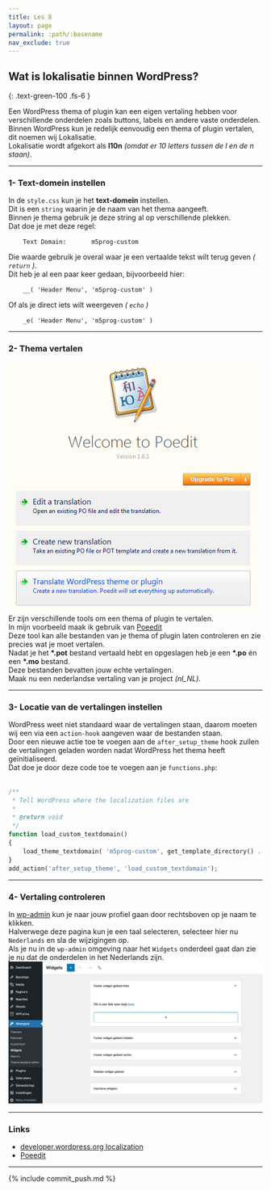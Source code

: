 ```yaml
---
title: Les 8
layout: page
permalink: :path/:basename
nav_exclude: true
---
```


## Wat is lokalisatie binnen WordPress?
{: .text-green-100 .fs-6 }

Een WordPress thema of plugin kan een eigen vertaling hebben voor verschillende onderdelen zoals buttons, labels en andere vaste onderdelen.  
Binnen WordPress kun je redelijk eenvoudig een thema of plugin vertalen, dit noemen wij Lokalisatie.  
Lokalisatie wordt afgekort als **l10n** _(omdat er 10 letters tussen de l en de n staan)_.

---
### 1- Text-domein instellen
In de `style.css` kun je het **text-domein** instellen.  
Dit is een `string` waarin je de naam van het thema aangeeft.  
Binnen je thema gebruik je deze string al op verschillende plekken.  
Dat doe je met deze regel: 
```
    Text Domain:       m5prog-custom
```
Die waarde gebruik je overal waar je een vertaalde tekst wilt terug geven _( `return` )_.  
Dit heb je al een paar keer gedaan, bijvoorbeeld hier:  
``` 
    __( 'Header Menu', 'm5prog-custom' )
```
Of als je direct iets wilt weergeven _( `echo` )_
``` 
    _e( 'Header Menu', 'm5prog-custom' )
```

---
### 2- Thema vertalen
![poedit.jpg](images%2Fpoedit.jpg)  
Er zijn verschillende tools om een thema of plugin te vertalen.  
In mijn voorbeeld maak ik gebruik van [Poeedit](https://poedit.net/download)  
Deze tool kan alle bestanden van je thema of plugin laten controleren en zie precies wat je moet vertalen.  
Nadat je het **\*.pot** bestand vertaald hebt en opgeslagen heb je een **\*.po** én een **\*.mo** bestand.  
Deze bestanden bevatten jouw echte vertalingen.  
Maak nu een nederlandse vertaling van je project _(nl_NL)_.  

---
### 3- Locatie van de vertalingen instellen
WordPress weet niet standaard waar de vertalingen staan, daarom moeten wij een via een `action-hook` aangeven waar de bestanden staan.  
Door een nieuwe actie toe te voegen aan de `after_setup_theme` hook zullen de vertalingen geladen worden nadat WordPress het thema heeft geïnitialiseerd.  
Dat doe je door deze code toe te voegen aan je `functions.php`:  
```php

/**
 * Tell WordPress where the localization files are
 * 
 * @return void
 */
function load_custom_textdomain()
{
	load_theme_textdomain( 'm5prog-custom', get_template_directory() . '/languages' );
}
add_action('after_setup_theme', 'load_custom_textdomain');
```

---
### 4- Vertaling controleren
In [wp-admin](http://localhost/wp-admin/profile.php) kun je naar jouw profiel gaan door rechtsboven op je naam te klikken.  
Halverwege deze pagina kun je een taal selecteren, selecteer hier nu `Nederlands` en sla de wijzigingen op.  
Als je nu in de `wp-admin` omgeving naar het `Widgets` onderdeel gaat dan zie je nu dat de onderdelen in het Nederlands zijn.
![translated.png](images%2Ftranslated.png)


---
### Links
- [developer.wordpress.org localization](https://developer.wordpress.org/apis/internationalization/localization/)
- [Poeedit](https://poedit.net/download)

---

{% include commit_push.md %}
